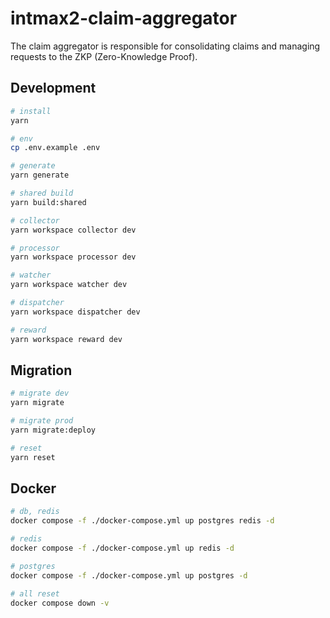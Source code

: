 # intmax2-claim-aggregator

The claim aggregator is responsible for consolidating claims and managing requests to the ZKP (Zero-Knowledge Proof).

## Development

```sh
# install
yarn

# env
cp .env.example .env

# generate
yarn generate

# shared build
yarn build:shared

# collector
yarn workspace collector dev

# processor
yarn workspace processor dev

# watcher
yarn workspace watcher dev

# dispatcher
yarn workspace dispatcher dev

# reward
yarn workspace reward dev
```

## Migration

```sh
# migrate dev
yarn migrate

# migrate prod
yarn migrate:deploy

# reset
yarn reset
```

## Docker

```sh
# db, redis
docker compose -f ./docker-compose.yml up postgres redis -d

# redis
docker compose -f ./docker-compose.yml up redis -d

# postgres
docker compose -f ./docker-compose.yml up postgres -d

# all reset
docker compose down -v
```

